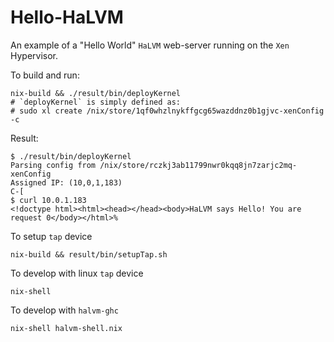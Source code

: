 Hello-HaLVM
====================
An example of a "Hello World" `HaLVM` web-server running on the `Xen` Hypervisor.

To build and run:
```shell
nix-build && ./result/bin/deployKernel
# `deployKernel` is simply defined as:
# sudo xl create /nix/store/1qf0whzlnykffgcg65wazddnz0b1gjvc-xenConfig -c
```

Result:
```
$ ./result/bin/deployKernel
Parsing config from /nix/store/rczkj3ab11799nwr0kqq8jn7zarjc2mq-xenConfig
Assigned IP: (10,0,1,183)
C-[
$ curl 10.0.1.183
<!doctype html><html><head></head><body>HaLVM says Hello! You are request 0</body></html>%
```

To setup `tap` device
```shell
nix-build && result/bin/setupTap.sh
```

To develop with linux `tap` device
```shell
nix-shell
```

To develop with `halvm-ghc`
```shell
nix-shell halvm-shell.nix
```
